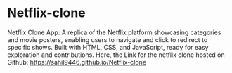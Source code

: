 # Netflix-clone
Netflix Clone App: A replica of the Netflix platform showcasing categories and movie posters, enabling users to navigate and click to redirect to specific shows. Built with HTML, CSS, and JavaScript, ready for easy exploration and contributions.
Here, the Link for the netflix clone hosted on Github: https://sahil9446.github.io/Netflix-clone
